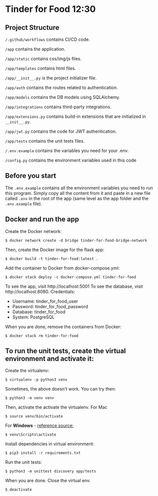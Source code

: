 # Tinder for Food 12:30

## Project Structure


`/.github/workflows` contains CI/CD code.

`/app` contains the application.

`/app/static` contains css/img/js files.

`/app/templates` contains html files.

`/app/__init__.py` is the project initializer file.

`/app/auth` contains the routes related to authentication.

`/app/models` contains the DB models using SQLAlchemy.

`/app/integrations` contains third-party integrations.

`/app/extensions.py` contains build-in extensions that are initialized in `__init__.py`.

`/app/jwt.py` contains the code for JWT authentication.

`/app/tests` contains the unit tests files.

`/.env.example` contains the variables you need for your .env.

`/config.py` contains the environment variables used in this code

## Before you start

The `.env.example` contains all the environment variables you need to run this program. Simply copy all the content from it and paste in a new file called `.env` in the root of the app (same level as the app folder and the `.env.example` file).

## Docker and run the app
Create the Docker network:

    $ docker network create -d bridge tinder-for-food-bridge-network

Then, create the Docker image for the flask app:

    $ docker build -t tinder-for-food:latest .

Add the container to Docker from docker-compose.yml:

    $ docker stack deploy -c docker-compose.yml tinder-for-food

To see the app, visit http://localhost:5001
To see the database, visit http://localhost:8080. Credentials:
- Username: tinder_for_food_user
- Password: tinder_for_food_password
- Database: tinder_for_food
- System: PostgreSQL

When you are done, remove the containers from Docker:

    $ docker stack rm tinder-for-food

## To run the unit tests, create the virtual environment and activate it:

Create the virtualenv:

    $ virtualenv -p python3 venv

Sometimes, the above doesn't work. You can try then:

    $ python3 -m venv venv

Then, activate the activate the virtualenv. For Mac

    $ source venv/bin/activate

For **Windows** - [reference source:](https://stackoverflow.com/questions/8921188/issue-with-virtualenv-cannot-activate)

    $ venv\Scripts\activate

Install dependencies in virtual environment:

    $ pip3 install -r requirements.txt

Run the unit tests:

	$ python3 -m unittest discovery app/tests

When you are done. Close the virtual env.

    $ deactivate